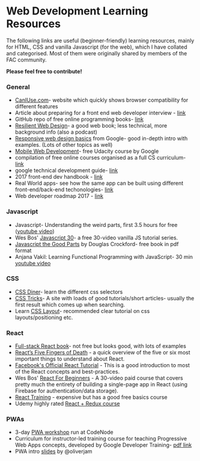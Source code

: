 # Web Development Learning Resources

The following links are useful (beginner-friendly) learning resources, mainly for HTML, CSS and
vanilla Javascript (for the web), which I have collated and categorised. Most of them were originally shared by members of the FAC community.

**Please feel free to contribute!** 

### General
- [CanIUse.com](http://caniuse.com/)- website which quickly shows browser compatibility for different features
- Article about preparing for a front end web developer interview - [link](http://davidshariff.com/blog/preparing-for-a-front-end-web-development-interview-in-2017/)
- GitHub repo of free online programming books- [link](https://github.com/vhf/free-programming-books)
- [Resilient Web Design](https://resilientwebdesign.com/)- a good web book; less technical, more background info (also a podcast)
- [Responsive web design basics](https://developers.google.com/web/fundamentals/design-and-ui/responsive/) from Google- good in-depth intro with examples. (Lots of other topics as well)
- [Mobile Web Development](https://www.udacity.com/course/mobile-web-development--cs256)- free Udacity course by Google
- compilation of free online courses organised as a full CS curriculum- [link](https://ossu.firebaseapp.com/#/curriculum)
- google technical development guide- [link](https://www.google.com/about/careers/students/guide-to-technical-development.html)
- 2017 front-end dev handbook - [link](https://frontendmasters.gitbooks.io/front-end-handbook-2017/content/)
- Real World apps- see how the same app can be built using different front-end/back-end techonologies- [link](https://github.com/gothinkster/realworld)
- Web developer roadmap 2017 - [link](https://github.com/kamranahmedse/developer-roadmap)

### Javascript
- Javascript- Understanding the weird parts, first 3.5 hours for free ([youtube video](https://www.youtube.com/watch?v=Bv_5Zv5c-Ts))
- Wes Bos' [Javascript 30](https://javascript30.com/)- a free 30-video vanilla JS tutorial series.
- [Javascript the Good Parts](http://bdcampbell.net/javascript/book/javascript_the_good_parts.pdf) by Douglas Crockford- free book in pdf format
- Anjana Vakil: Learning Functional Programming with JavaScript- 30 min [youtube video](https://www.youtube.com/watch?v=e-5obm1G_FY)

### CSS
- [CSS Diner](https://flukeout.github.io/)- learn the different css selectors
- [CSS Tricks](https://css-tricks.com/)- A site with loads of good tutorials/short articles- usually the first result which comes up when searching.
- Learn [CSS Layout](http://learnlayout.com/)- recommended clear tutorial on css layouts/positioning etc.

### React
- [Full-stack React book](https://www.fullstackreact.com/)- not free but looks good, with lots of examples
- [React’s Five Fingers of Death](https://medium.freecodecamp.com/the-5-things-you-need-to-know-to-understand-react-a1dbd5d114a3) - a quick overview of the five or six most important things to understand about React.
- [Facebook's Official React Tutorial](https://facebook.github.io/react/tutorial/tutorial.html) - This is a good introduction to most of the React concepts and best-practices.
- Wes Bos' [React For Beginners]() - A 30-video paid course that covers pretty much the entirety of building a single-page app in React (using Firebase for authentication/data storage).
- [React Training](https://online.reacttraining.com/) - expensive but has a good free basics course
- Udemy highly rated [React + Redux course](https://www.udemy.com/react-redux/)

### PWAs
- 3-day [PWA workshop](https://github.com/sohilpandya/Progressive-Web-App-Workshop) run at CodeNode
- Curriculum for instructor-led training course for teaching Progressive Web Apps concepts, developed by Google Developer Training- [pdf link](https://drive.google.com/file/d/0B9xlQg9XpugsRDhVMGg4VDFOS2c/view)
- PWA intro [slides](http://slides.com/oliverphillips/pwa#/) by @oliverjam
